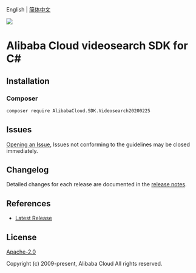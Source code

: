 English | [简体中文](README-CN.md)

![](https://aliyunsdk-pages.alicdn.com/icons/AlibabaCloud.svg)

# Alibaba Cloud videosearch SDK for C#

## Installation

### Composer

```bash
composer require AlibabaCloud.SDK.Videosearch20200225
```

## Issues

[Opening an Issue](https://github.com/aliyun/alibabacloud-csharp-sdk/issues/new), Issues not conforming to the guidelines may be closed immediately.

## Changelog

Detailed changes for each release are documented in the [release notes](./ChangeLog.md).

## References

* [Latest Release](https://github.com/aliyun/alibabacloud-csharp-sdk/)

## License

[Apache-2.0](http://www.apache.org/licenses/LICENSE-2.0)

Copyright (c) 2009-present, Alibaba Cloud All rights reserved.
